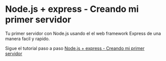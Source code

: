 Node.js + express - Creando mi primer servidor
======================================================

Tu primer servidor con Node.js usando el el web framework Express de una manera facil y rapido.

Sigue el tutorial paso a paso [Node.js + express - Creando mi primer servidor](https://github.com/jguerrerope/articles/nodejs-express-jquery/)